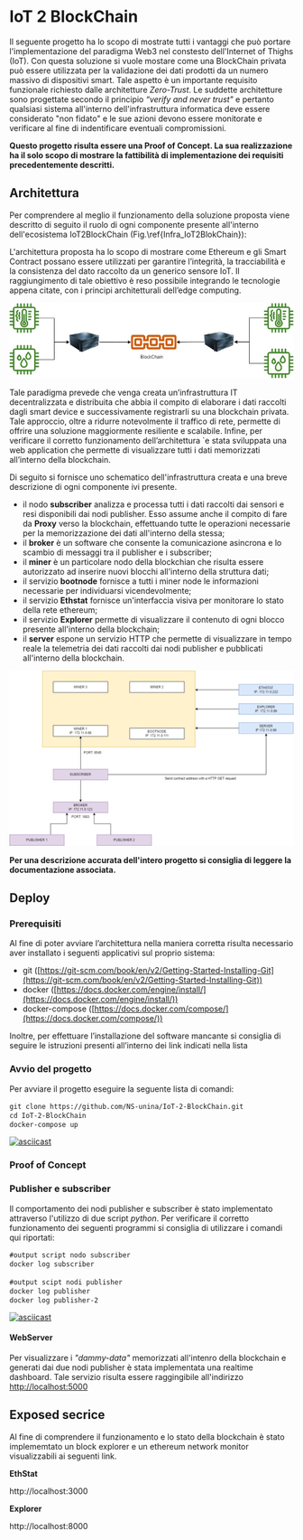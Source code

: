 # IoT 2 BlockChain 

Il seguente progetto ha lo scopo di mostrate tutti i vantaggi che può portare l'implementazione del paradigma Web3 nel constesto dell'Internet of Thighs (IoT). Con questa soluzione si vuole mostare come una BlockChain privata può essere utilizzata per la validazione dei dati prodotti da un numero massivo di dispositivi smart. Tale aspetto è un importante requisito funzionale richiesto dalle architetture *Zero-Trust*. Le suddette architetture sono progettate secondo il principio *“verify and never trust"* e pertanto qualsiasi sistema all'interno dell'infrastruttura informatica deve essere considerato "non fidato" e le sue azioni devono essere monitorate e verificare al fine di indentificare eventuali compromissioni. 

**Questo progetto risulta essere una Proof of Concept. La sua realizzazione ha il solo scopo di mostrare la fattibilità di implementazione dei requisiti precedentemente descritti.**

## Architettura
Per comprendere al meglio il funzionamento della soluzione proposta viene descritto di seguito il ruolo di ogni componente presente all'interno dell'ecosistema IoT2BlockChain (Fig.\ref{Infra_IoT2BlokChain}):

L'architettura proposta ha lo scopo di mostrare come Ethereum e gli Smart Contract possano essere utilizzati per garantire l’integrità, la tracciabilità e la consistenza del dato raccolto da un generico sensore IoT. Il raggiungimento di tale obiettivo è reso possibile integrando le tecnologie appena citate, con i principi architetturali dell’edge computing.

![IoT2Blockchain-arch](/img/edgeComputing.jpg)

Tale paradigma prevede che venga creata un’infrastruttura IT decentralizzata e distribuita che abbia il compito di elaborare i dati raccolti dagli smart device e successivamente registrarli su una blockchain privata. Tale approccio, oltre a ridurre notevolmente il traffico di rete, permette di offrire una soluzione maggiormente resiliente e scalabile. Infine, per verificare il corretto funzionamento dell’architettura `e stata sviluppata una web application che permette di visualizzare tutti i dati memorizzati all’interno della blockchain.

Di seguito si fornisce uno schematico dell'infrastruttura creata e una breve descrizione di ogni componente ivi presente.

- il nodo **subscriber** analizza e processa tutti i dati raccolti dai sensori e resi disponibili dai nodi publisher. Esso assume anche il compito di fare da **Proxy** verso la blockchain, effettuando tutte le operazioni necessarie per la memorizzazione dei dati all'interno della stessa;
- il **broker** è un software che consente la comunicazione asincrona e lo scambio di messaggi tra il publisher e i subscriber;
- il **miner** è un particolare nodo della blockchian che risulta essere autorizzato ad inserire nuovi blocchi all'interno della struttura dati;
- il servizio **bootnode** fornisce a tutti i miner node le informazioni necessarie per individuarsi vicendevolmente;
- il servizio **Ethstat** fornisce un'interfaccia visiva per monitorare lo stato della rete ethereum;
- il servizio **Explorer** permette di visualizzare il contenuto di ogni blocco presente all'interno della blockchain;
- il **server** espone un servizio HTTP che permette di visualizzare in tempo reale la telemetria dei dati raccolti dai nodi publisher e pubblicati all'interno della blockchain. 

![IoT2Blockchain-arch](/img/IoT2Blockchain-arch.png)

**Per una descrizione accurata dell'intero progetto si consiglia di leggere la documentazione associata.**

## Deploy 

### Prerequisiti 

Al fine di poter avviare l’architettura nella maniera corretta risulta necessario aver installato i seguenti applicativi sul proprio sistema:

- git ([https://git-scm.com/book/en/v2/Getting-Started-Installing-Git](https://git-scm.com/book/en/v2/Getting-Started-Installing-Git))
- docker ([https://docs.docker.com/engine/install/](https://docs.docker.com/engine/install/))
- docker-compose ([https://docs.docker.com/compose/](https://docs.docker.com/compose/))

Inoltre, per effettuare l’installazione del software mancante si consiglia di seguire le istruzioni presenti all’interno dei link indicati nella lista

### Avvio del progetto

Per avviare il progetto eseguire la seguente lista di comandi:
```
git clone https://github.com/NS-unina/IoT-2-BlockChain.git
cd IoT-2-BlockChain
docker-compose up 
```

[![asciicast](https://asciinema.org/a/4V3ZJUayAs10ae3LnpQu41dx1.svg)](https://asciinema.org/a/4V3ZJUayAs10ae3LnpQu41dx1)

### Proof of Concept 

### Publisher e subscriber
Il comportamento dei nodi publisher e subscriber è stato implementato attraverso l'utilizzo di due script *python*. Per verificare il corretto funzionamento dei seguenti programmi si consiglia di utilizzare i comandi qui riportati:
```
#output script nodo subscriber
docker log subscriber

#output scipt nodi publisher
docker log publisher
docker log publisher-2
```

[![asciicast](https://asciinema.org/a/FRKzICdA1rIMrkOZpuB7dUBtv.svg)](https://asciinema.org/a/FRKzICdA1rIMrkOZpuB7dUBtv)

#### WebServer
Per visualizzare i *"dammy-data"* memorizzati all'intenro della blockchain e generati dai due nodi publisher è stata implementata una realtime dashboard. Tale servizio risulta essere raggingibile all'indirizzo [http://localhost:5000](http://localhost:5000)

## Exposed secrice 
Al fine di comprendere il funzionamento e lo stato della blockchain è stato implememtato un block explorer e un ethereum network monitor visualizzabili ai seguenti link.

**EthStat**

http://localhost:3000

**Explorer**

http://localhost:8000


